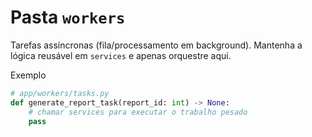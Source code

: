 # Pasta `workers`

Tarefas assíncronas (fila/processamento em background). Mantenha a lógica reusável em `services` e apenas orquestre aqui.

Exemplo
```python
# app/workers/tasks.py
def generate_report_task(report_id: int) -> None:
    # chamar services para executar o trabalho pesado
    pass
```

